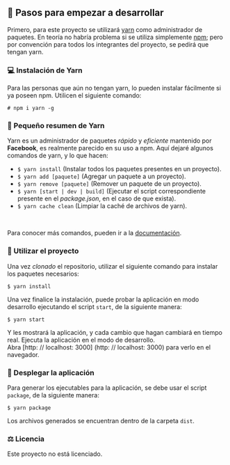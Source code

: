 
## 📜 Pasos para empezar a desarrollar

Primero, para este proyecto se utilizará [yarn](https://yarnpkg.com/) como administrador de paquetes. En teoría no habría problema si se utiliza simplemente [npm](https://www.npmjs.com/); pero por convención para todos los integrantes del proyecto, se pedirá que tengan yarn.

### 💻 Instalación de Yarn

Para las personas que aún no tengan yarn, lo pueden instalar fácilmente si ya poseen npm. Utilicen el siguiente comando:

```
# npm i yarn -g
```

### 📝 Pequeño resumen de Yarn

Yarn es un administrador de paquetes _rápido_ y _eficiente_ mantenido por **Facebook**, es realmente parecido en su uso a npm. Aquí dejaré algunos comandos de yarn, y lo que hacen:

- `$ yarn install` (Instalar todos los paquetes presentes en un proyecto).
- `$ yarn add [paquete]` (Agregar un paquete a un proyecto).
- `$ yarn remove [paquete]` (Remover un paquete de un proyecto).
- `$ yarn [start | dev | build]` (Ejecutar el script correspondiente presente en el _package.json_, en el caso de que exista).
- `$ yarn cache clean` (Limpiar la caché de archivos de yarn).

<br />

Para conocer más comandos, pueden ir a la [documentación](https://yarnpkg.com/cli/install).

### 🐛 Utilizar el proyecto

Una vez _clonado_ el repositorio, utilizar el siguiente comando para instalar los paquetes necesarios:

```
$ yarn install
```

Una vez finalice la instalación, puede probar la aplicación en modo desarrollo ejecutando el script `start`, de la siguiente manera:

```
$ yarn start
```

Y les mostrará la aplicación, y cada cambio que hagan cambiará en tiempo real.
Ejecuta la aplicación en el modo de desarrollo. \
Abra [http: // localhost: 3000] (http: // localhost: 3000) para verlo en el navegador.

### 🔨 Desplegar la aplicación

Para generar los ejecutables para la aplicación, se debe usar el script `package`, de la siguiente manera:

```
$ yarn package
```

Los archivos generados se encuentran dentro de la carpeta `dist`.

### ⚖️ Licencia

Este proyecto no está licenciado.


